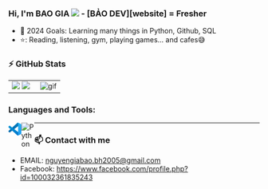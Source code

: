 
### Hi, I'm BAO GIA <img src="https://media.giphy.com/media/hvRJCLFzcasrR4ia7z/giphy.gif" width="25px"> -  [BẢO DEV][website] = Fresher 


- 💪 2024 Goals: Learning many things in Python, Github, SQL
- ⭐: Reading, listening, gym, playing games... and cafes😅

### :zap: GitHub Stats

<table>
<tr>
  <td width="48%">
    <img src="https://github-readme-stats.vercel.app/api?username=BAODEVPRO&show_icons=true&hide=contribs,issues&hide_border=true" />
    <img src="https://github-readme-stats.vercel.app/api/top-langs/?username=ThanhLa1802&layout=compact&show_icons=true&hide_border=true" />
  </td>
  <td width="52%"><img alt="gif" align="right" src=".github/assets/coding-freak.gif"/></td>
</tr>
<table>

### Languages and Tools:
<img align="left" alt="Visual Studio Code" width="26px" src="https://raw.githubusercontent.com/github/explore/80688e429a7d4ef2fca1e82350fe8e3517d3494d/topics/visual-studio-code/visual-studio-code.png" />
<img align="left" alt="Python" width="26px" src="https://upload.wikimedia.org/wikipedia/commons/thumb/0/0a/Python.svg/1200px-Python.svg.png" /> 

---


### 📫 Contact with me
- EMAIL: nguyengiabao.bh2005@gmail.com
- Facebook: https://www.facebook.com/profile.php?id=100032361835243

<!---
BAODEVPRO/BAODEVPRO is a ✨ special ✨ repository because its `README.md` (this file) appears on your GitHub profile.
You can click the Preview link to take a look at your changes.
--->
